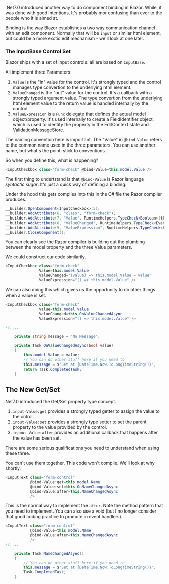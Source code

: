 
.Net7.0 introduced another way to do component binding in Blazor.  While, it was done with good intentions, It's probably mor confusing than ever to the people who it is aimed at.

Binding is the way Blazor establishes a two way communication channel with an edit component.  Normally that will be `input` or similar html element, but could be a more exotic edit mechanism - we'll look at one later.

### The InputBase Control Set

Blazor ships with a set of input controls: all are based on `InputBase`.

All implement three Parameters:

1. `Value` is the "in" value for the control. It's strongly typed and the control manages type convertion to the underlying html element.
2. `ValueChanged` is the "out" value for the control.  It's a callback with a strongly typed argument value.  The type convertion from the underlying html element value to the return value is handled internally by the control.
3. `ValueExpression` is a `Func` delegate that defines the actual model object/property. It's used internally to create a FieldIdentifier object, which is used to identify the property in the EditContext state and ValidationMessageStore.

The naming convention here is important.  The "Value" in `@bind-Value` refers to the common name used in the three parameters. You can use another name, but what's the point: stick to conventions.

So when you define this, what is happening?

```csharp
<InputCheckbox class="form-check" @bind-Value=this.model.Value />
```

The first thing to undertstand is that `@bind-Value` is Razor language *syntactic sugar*.  It's just a quick way of defining a binding.

Under the hood this gets compiles into this in the C# file the Razor compiler produces.

```csharp
__builder.OpenComponent<InputCheckbox>(5);
__builder.AddAttribute(6, "class", "form-check");
__builder.AddAttribute(7, "Value", RuntimeHelpers.TypeCheck<Boolean>(this.model.Value));
__builder.AddAttribute(8, "ValueChanged", RuntimeHelpers.TypeCheck<EventCallback<Boolean>>(EventCallback.Factory.Create<Boolean>(this, RuntimeHelpers.CreateInferredEventCallback(this, __value => this.model.Value = __value, this.model.Value))));
__builder.AddAttribute(9, "ValueExpression", RuntimeHelpers.TypeCheck<Expression<Func<Boolean>>>(() => this.model.Value));
__builder.CloseComponent();
```

You can clearly see the Razor compiler is building out the plumbing between the model property and the three Value parameters.

We could construct our code similarily.

```csharp
<InputCheckbox class="form-check"
               Value=this.model.Value
               ValueChanged="(value) => this.model.Value = value"
               ValueExpression="() => this.model.Value" />
```

We can also doing this which gives us the opportunity to do other things when a value is set.

```csharp
<InputCheckbox class="form-check"
               Value=this.model.Value
               ValueChanged=this.OnValueChangedAsync
               ValueExpression="() => this.model.Value" />

//....

    private string message = "No Message";

    private Task OnValueChangedAsync(bool value)
    {
        this.model.Value = value;
        // You can do other stuff here if you need to
        this.message = $"Set at {DateTime.Now.ToLongTimeString()}";
        return Task.CompletedTask;
    }
```

## The New Get/Set

Net7.0 introduced the Get/Set property type concept.  

1. `input-Value:get` provides a strongly typed getter to assign the value to the cntrol.
2. `inout-Value:set` provides a strongly type setter to set the parent property to the value provided by the control.
3. `inpout-Value:after` provides an additional callback that happens after the value has been set.

There are some serious qualifications you need to understand when using these three.

You can't use them together.  This code won't compile.  We'll look at why shortly. 

```csharp
<InputText class="form-control"
           @bind-Value:get=this.model.Name
           @bind-Value:set=this.OnNameChangedAsync
           @bind-Value:after=this.NameChangedAsync
           />
```

This is the normal way to implement the `after`.  Note the method pattern that you need to implement.  You can also use a void (but I no longer consider that good coding practice to promote in event handlers).

```csharp
<InputText class="form-control"
           @bind-Value=this.model.Name 
           @bind-Value:after=this.NameChangedAsync
           />
//....

    private Task NameChangedAsync()
    {
        // You can do other stuff here if you need to
        this.message = $"Set at {DateTime.Now.ToLongTimeString()}";
        Task.CompletedTask;
    }

```